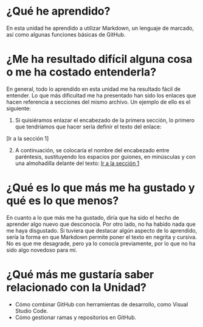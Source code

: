 # ¿Qué he aprendido?
En esta unidad he aprendido a utilizar Markdown, un lenguaje de marcado, así como algunas funciones básicas de GitHub.

# ¿Me ha resultado difícil alguna cosa o me ha costado entenderla?
En general, todo lo aprendido en esta unidad me ha resultado fácil de entender. Lo que más dificultad me ha presentado han sido los enlaces que hacen referencia a secciones del mismo archivo. Un ejemplo de ello es el siguiente:
1. Si quisiéramos enlazar el encabezado de la primera sección, lo primero que tendríamos que hacer sería definir el texto del enlace:

[Ir a la sección 1]

2. A continuación, se colocaría el nombre del encabezado entre paréntesis, sustituyendo los espacios por guiones, en minúsculas y con una almohadilla delante del texto:
[Ir a la sección 1](#¿que-he-aprendido?)

# ¿Qué es lo que más me ha gustado y qué es lo que menos?
En cuanto a lo que más me ha gustado, diría que ha sido el hecho de aprender algo nuevo que desconocía. Por otro lado, no ha habido nada que me haya disgustado. Si tuviera que destacar algún aspecto de lo aprendido, sería la forma en que Markdown permite poner el texto en negrita y cursiva. No es que me desagrade, pero ya lo conocía previamente, por lo que no ha sido algo novedoso para mí.
# ¿Qué más me gustaría saber relacionado con la Unidad?
* Cómo combinar GitHub con herramientas de desarrollo, como Visual Studio Code.
* Cómo gestionar ramas y repositorios en GitHub.
